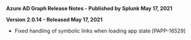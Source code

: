 **Azure AD Graph Release Notes - Published by Splunk May 17, 2021**


**Version 2.0.14 - Released May 17, 2021**

* Fixed handling of symbolic links when loading app state [PAPP-16529]
